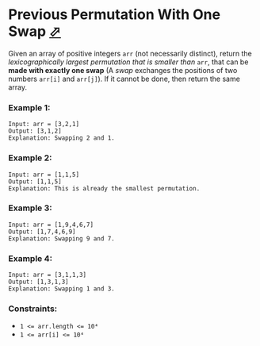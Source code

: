 # Previous Permutation With One Swap [⬀](https://leetcode.com/problems/previous-permutation-with-one-swap/)

Given an array of positive integers `arr` (not necessarily distinct), return the *lexicographically largest permutation that is smaller than* `arr`, that can be **made with exactly one swap** (A *swap* exchanges the positions of two numbers `arr[i]` and `arr[j]`). If it cannot be done, then return the same array.


### Example 1:
```
Input: arr = [3,2,1]
Output: [3,1,2]
Explanation: Swapping 2 and 1.
```

### Example 2:
```
Input: arr = [1,1,5]
Output: [1,1,5]
Explanation: This is already the smallest permutation.
```

### Example 3:
```
Input: arr = [1,9,4,6,7]
Output: [1,7,4,6,9]
Explanation: Swapping 9 and 7.
```

### Example 4:
```
Input: arr = [3,1,1,3]
Output: [1,3,1,3]
Explanation: Swapping 1 and 3.
```

### Constraints:

- `1 <= arr.length <= 10⁴`
- `1 <= arr[i] <= 10⁴`
